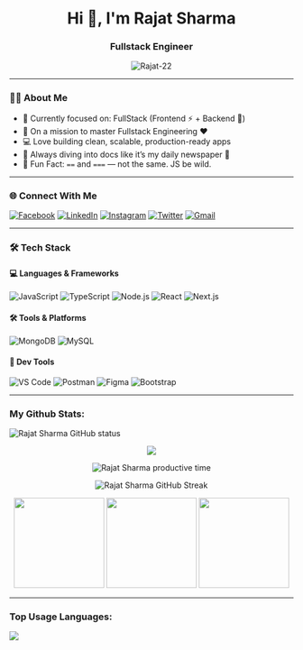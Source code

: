 <h1 align="center">Hi 👋, I'm Rajat Sharma</h1>
<h3 align="center">Fullstack Engineer</h3>

<p align="center">
  <img src="https://komarev.com/ghpvc/?username=Rajat-22&label=Profile%20views&color=0e75b6&style=flat" alt="Rajat-22" />
</p>

---

### 👨‍💻 About Me

- 🔭 Currently focused on: FullStack (Frontend ⚡ + Backend 💾)
- 🌱 On a mission to master Fullstack Engineering ❤️
- 💻 Love building clean, scalable, production-ready apps
- 📖 Always diving into docs like it’s my daily newspaper 📰
- 🤯 Fun Fact: `==` and `===` — not the same. JS be wild.

---

### 🌐 Connect With Me

[![Facebook](https://img.shields.io/badge/Facebook-1877F2?style=for-the-badge&logo=facebook&logoColor=white)](https://www.facebook.com/profile.php?id=100009971371239)
[![LinkedIn](https://img.shields.io/badge/LinkedIn-0077B5?style=for-the-badge&logo=linkedin&logoColor=white)](https://www.linkedin.com/in/rajatsharma22)
[![Instagram](https://img.shields.io/badge/Instagram-E4405F?style=for-the-badge&logo=instagram&logoColor=white)](https://www.instagram.com/_mr__sharma__/)
[![Twitter](https://img.shields.io/badge/Twitter-1DA1F2?style=for-the-badge&logo=twitter&logoColor=white)](https://twitter.com/_mr_Rajat_?s=09)
[![Gmail](https://img.shields.io/badge/Gmail-D14836?style=for-the-badge&logo=gmail&logoColor=white)](mailto:rajatsharma221098@gmail.com.com)

---

### 🛠️ Tech Stack

#### 💻 Languages & Frameworks
![JavaScript](https://img.shields.io/badge/-JavaScript-black?style=flat-square&logo=javascript)
![TypeScript](https://img.shields.io/badge/-TypeScript-007ACC?style=flat-square&logo=typescript)
![Node.js](https://img.shields.io/badge/-Node.js-339933?style=flat-square&logo=node.js)
![React](https://img.shields.io/badge/-React-61DAFB?style=flat-square&logo=react)
![Next.js](https://img.shields.io/badge/-Next.js-black?style=flat-square&logo=next.js)

#### 🛠️ Tools & Platforms
![MongoDB](https://img.shields.io/badge/-MongoDB-47A248?style=flat-square&logo=mongodb)
![MySQL](https://img.shields.io/badge/-MySQL-4479A1?style=flat-square&logo=mysql)

#### 🧰 Dev Tools
![VS Code](https://img.shields.io/badge/-VSCode-007ACC?style=flat-square&logo=visual-studio-code)
![Postman](https://img.shields.io/badge/-Postman-F26B3A?style=flat-square&logo=postman)
![Figma](https://img.shields.io/badge/-Figma-black?style=flat-square&logo=figma)
![Bootstrap](https://img.shields.io/badge/-Bootstrap-7952B3?style=flat-square&logo=bootstrap)

---

### My Github Stats:

<p>
  <img align="center" src="https://github-readme-stats.vercel.app/api?username=Rajat-22&show_icons=true&include_all_commits=true&theme=algolia&hide_border=true" alt="Rajat Sharma GitHub status" />
</p>
<p align="center">
  <img src="https://github-profile-summary-cards.vercel.app/api/cards/profile-details?username=Rajat-22&theme=algolia" />
</p>
<p align="center">
  <img
    src="https://github-profile-summary-cards.vercel.app/api/cards/productive-time?username=Rajat-22&theme=algolia&utcOffset=5"
    alt="Rajat Sharma productive time"
  />
</p>
<p align="center">
  <img
    src="https://github-readme-streak-stats-seven.vercel.app/?user=Rajat-22&theme=algolia&hide_border=true"
    alt="Rajat Sharma GitHub Streak"
  />
</p>
<p align="center">
  <img src="https://github-readme-stats.vercel.app/api?username=Rajat-22&show_icons=true&theme=algolia&hide_border=true" height="160"/>
  <img src="https://github-readme-streak-stats-seven.vercel.app/?user=Rajat-22&theme=algolia&hide_border=true" height="160"/>
  <img src="https://github-readme-stats.vercel.app/api/top-langs/?username=Rajat-22&layout=compact&theme=algolia&hide_border=true" height="160"/>
</p>


---

### Top Usage Languages:

<img align="center" src="https://github-readme-stats.vercel.app/api/top-langs/?username=Rajat-22&layout=compact&theme=algolia&hide_border=true&&langs_count=10" />


